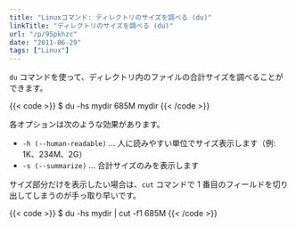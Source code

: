 ```yaml
---
title: "Linuxコマンド: ディレクトリのサイズを調べる (du)"
linkTitle: "ディレクトリのサイズを調べる (du)"
url: "/p/95pkhzc"
date: "2011-06-29"
tags: ["Linux"]
---
```


`du` コマンドを使って、ディレクトリ内のファイルの合計サイズを調べることができます。

{{< code >}}
$ du -hs mydir
685M    mydir
{{< /code >}}

各オプションは次のような効果があります。

- `-h (--human-readable)` ... 人に読みやすい単位でサイズ表示します（例: 1K、234M、2G）
- `-s (--summarize)` ... 合計サイズのみを表示します

サイズ部分だけを表示したい場合は、`cut` コマンドで 1 番目のフィールドを切り出してしまうのが手っ取り早いです。

{{< code >}}
$ du -hs mydir | cut -f1
685M
{{< /code >}}

